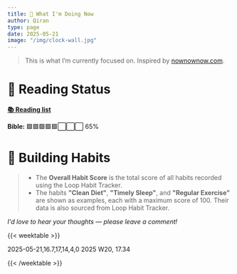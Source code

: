 ```yaml
---
title: 🧭 What I'm Doing Now
author: Qiran
type: page
date: 2025-05-21
image: "/img/clock-wall.jpg"  
---
```

> This is what I’m currently focused on. Inspired by [nownownow.com](https://nownownow.com/).

# 📖 Reading Status  

[**📚 Reading list**](/en/reading-list/)

**Bible:** 🟩🟩🟩🟩🟩⬜⬜⬜ 65%

# 🌳 Building Habits

> - The **Overall Habit Score** is the total score of all habits recorded using the Loop Habit Tracker.
> - The habits **"Clean Diet"**, **"Timely Sleep"**, and **"Regular Exercise"** are shown as examples, each with a maximum score of 100. Their data is also sourced from Loop Habit Tracker.

*I'd love to hear your thoughts — please leave a comment!*

{{< weektable >}}

2025-05-21,16.7,17,14,4,0
2025 W20, 17.34

{{< /weektable >}}
